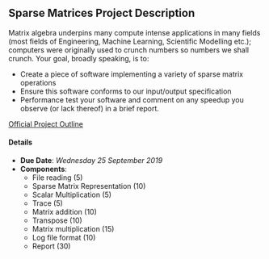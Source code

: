 ## Sparse Matrices Project Description
Matrix algebra underpins many compute intense applications in many fields (most fields of Engineering, Machine Learning, Scientific Modelling etc.);
computers were originally used to crunch numbers so numbers we shall crunch.
Your goal, broadly speaking, is to:
 - Create a piece of software implementing a variety of sparse matrix operations
 - Ensure this software conforms to our input/output specification
 - Performance test your software and comment on any speedup you observe (or lack thereof) in a brief report.

[Official Project Outline](https://github.com/clayton-herbst/cits3402/blob/matrix-setup/matrices/3402Assignment1.pdf)

#### Details
 - **Due Date**: *Wednesday 25 September 2019*
 - **Components**:
   - File reading (5)
   - Sparse Matrix Representation (10)
   - Scalar Multiplication (5)
   - Trace (5)
   - Matrix addition (10)
   - Transpose (10)
   - Matrix multiplication (15)
   - Log file format (10)
   - Report (30)
